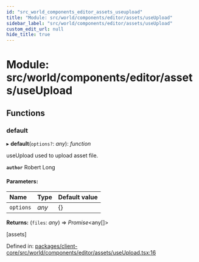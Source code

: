 ```yaml
---
id: "src_world_components_editor_assets_useupload"
title: "Module: src/world/components/editor/assets/useUpload"
sidebar_label: "src/world/components/editor/assets/useUpload"
custom_edit_url: null
hide_title: true
---
```


# Module: src/world/components/editor/assets/useUpload

## Functions

### default

▸ **default**(`options?`: *any*): *function*

useUpload used to upload asset file.

**`author`** Robert Long

#### Parameters:

Name | Type | Default value |
:------ | :------ | :------ |
`options` | *any* | {} |

**Returns:** (`files`: *any*) => *Promise*<any[]\>

[assets]

Defined in: [packages/client-core/src/world/components/editor/assets/useUpload.tsx:16](https://github.com/xr3ngine/xr3ngine/blob/65dfcf39a/packages/client-core/src/world/components/editor/assets/useUpload.tsx#L16)
